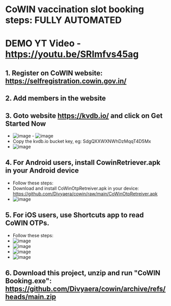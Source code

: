 # CoWIN vaccination slot booking steps: FULLY AUTOMATED 
# DEMO YT Video - https://youtu.be/SRlmfvs45ag
## 1. Register on CoWIN website: https://selfregistration.cowin.gov.in/
## 2. Add members in the website 
## 3. Goto website https://kvdb.io/ and click on Get Started Now
  - ![image](https://user-images.githubusercontent.com/24732635/120367718-d686c300-c32e-11eb-879f-9d4d55886f2f.png) - ![image](https://user-images.githubusercontent.com/24732635/120367824-f61deb80-c32e-11eb-8cc7-5e0c48ea707c.png)
  - Copy the kvdb.io bucket key, eg: SdgQXXWXNWhDzMqqT4D5Mx
  - ![image](https://user-images.githubusercontent.com/24732635/120544821-76b21a00-c40b-11eb-9dc0-8b1849762a92.png)

## 4. For Android users, install CowinRetriever.apk in your Android device
  - Follow these steps:
  - Download and install CoWinOtpRetreiver.apk in your device: https://github.com/Divyaera/cowin/raw/main/CoWinOtpRetreiver.apk
  - ![image](https://user-images.githubusercontent.com/24732635/120542805-2a65da80-c409-11eb-82a4-e348a63ed3db.png)

## 5. For iOS users, use Shortcuts app to read CoWIN OTPs.
  - Follow these steps:
  - ![image](https://user-images.githubusercontent.com/24732635/120358986-c964d680-c324-11eb-83e3-607f0a008de1.png)
  - ![image](https://user-images.githubusercontent.com/24732635/120359016-d5e92f00-c324-11eb-81c9-3e43e64e0f09.png)
  - ![image](https://user-images.githubusercontent.com/24732635/120359058-e0a3c400-c324-11eb-80a3-1145fac0f8ab.png)
  - ![image](https://user-images.githubusercontent.com/24732635/120359099-ebf6ef80-c324-11eb-8647-ae9e2b55b7e0.png)
## 6. Download this project, unzip and run "CoWIN Booking.exe": https://github.com/Divyaera/cowin/archive/refs/heads/main.zip




